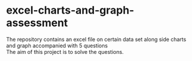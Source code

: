 # excel-charts-and-graph-assessment
The repository contains an excel file on certain  data set  along side charts and graph accompanied with 5 questions  
The aim of this project is to solve the questions.
